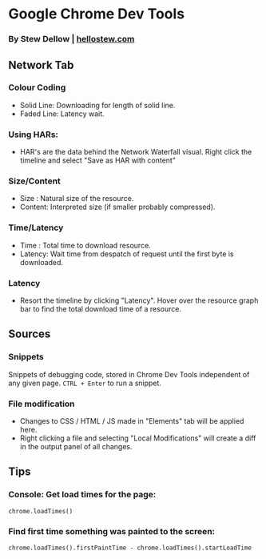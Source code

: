 # Google Chrome Dev Tools
### By Stew Dellow | [hellostew.com](http://hellostew.com/ "Creative Web Developer")

## Network Tab
### Colour Coding
- Solid Line: Downloading for length of solid line.
- Faded Line: Latency wait.

### Using HARs:
- HAR's are the data behind the Network Waterfall visual. Right click the timeline and select "Save as HAR with content"

### Size/Content
- Size   : Natural size of the resource.
- Content: Interpreted size (if smaller probably compressed).

### Time/Latency
- Time   : Total time to download resource.
- Latency: Wait time from despatch of request until the first byte is downloaded.

### Latency
- Resort the timeline by clicking "Latency". Hover over the resource graph bar to find the total download time of a resource.

## Sources
### Snippets
Snippets of debugging code, stored in Chrome Dev Tools independent of any given page. `CTRL + Enter` to run a snippet.

### File modification
- Changes to CSS / HTML / JS made in "Elements" tab will be applied here.
- Right clicking a file and selecting "Local Modifications" will create a diff in the output panel of all changes.

## Tips
### Console: Get load times for the page:
	chrome.loadTimes()
### Find first time something was painted to the screen:
	chrome.loadTimes().firstPaintTime - chrome.loadTimes().startLoadTime
